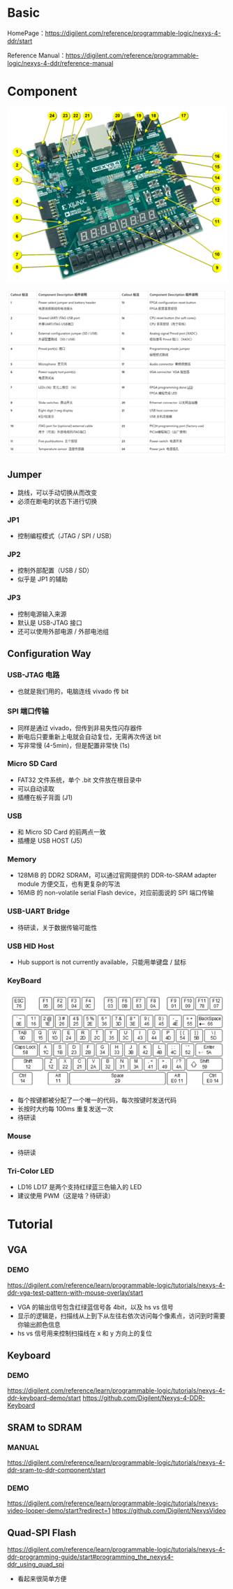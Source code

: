 # Basic

HomePage：https://digilent.com/reference/programmable-logic/nexys-4-ddr/start

Reference Manual：https://digilent.com/reference/programmable-logic/nexys-4-ddr/reference-manual

# Component

![Alt text](./image/component.png)

![Alt text](./image/component_description.png)

## Jumper
- 跳线，可以手动切换从而改变
- 必须在断电的状态下进行切换

### JP1
- 控制编程模式（JTAG / SPI / USB）

### JP2
- 控制外部配置（USB / SD）
- 似乎是 JP1 的辅助

### JP3 
- 控制电源输入来源
- 默认是 USB-JTAG 接口
- 还可以使用外部电源 / 外部电池组

## Configuration Way

### USB-JTAG 电路
- 也就是我们用的，电脑连线 vivado 传 bit

### SPI 端口传输
- 同样是通过 vivado，但传到非易失性闪存器件
- 断电后只要重新上电就会自动复位，无需再次传送 bit
- 写非常慢 (4-5min)，但是配置非常快 (1s)

### Micro SD Card
- FAT32 文件系统，单个 .bit 文件放在根目录中
- 可以自动读取
- 插槽在板子背面 (J1)

### USB
- 和 Micro SD Card 的前两点一致
- 插槽是 USB HOST (J5)

### Memory
- 128MiB 的 DDR2 SDRAM，可以通过官网提供的 DDR-to-SRAM adapter module 方便交互，也有更复杂的写法
- 16MiB 的 non-volatile serial Flash device，对应前面说的 SPI 端口传输

### USB-UART Bridge
- 待研读，关于数据传输可能性

### USB HID Host
- Hub support is not currently available，只能用单键盘 / 鼠标

### KeyBoard
![Alt text](./image/keyboard.png)

- 每个按键都被分配了一个唯一的代码，每次按键时发送代码
- 长按时大约每 100ms 重复发送一次
- 待研读

### Mouse
- 待研读

### Tri-Color LED
- LD16 LD17 是两个支持红绿蓝三色输入的 LED
- 建议使用 PWM（这是啥？待研读）

# Tutorial
## VGA 
### DEMO 
https://digilent.com/reference/learn/programmable-logic/tutorials/nexys-4-ddr-vga-test-pattern-with-mouse-overlay/start
- VGA 的输出信号包含红绿蓝信号各 4bit，以及 hs vs 信号
- 显示的逻辑是，扫描线从上到下从左往右依次访问每个像素点，访问到时需要你输出颜色信息
- hs vs 信号用来控制扫描线在 x 和 y 方向上的复位

## Keyboard 
### DEMO
https://digilent.com/reference/learn/programmable-logic/tutorials/nexys-4-ddr-keyboard-demo/start
https://github.com/Digilent/Nexys-4-DDR-Keyboard


## SRAM to SDRAM 
### MANUAL
https://digilent.com/reference/learn/programmable-logic/tutorials/nexys-4-ddr-sram-to-ddr-component/start


### DEMO
https://digilent.com/reference/learn/programmable-logic/tutorials/nexys-video-looper-demo/start?redirect=1
https://github.com/Digilent/NexysVideo

## Quad-SPI Flash
https://digilent.com/reference/learn/programmable-logic/tutorials/nexys-4-ddr-programming-guide/start#programming_the_nexys4-ddr_using_quad_spi
- 看起来很简单方便